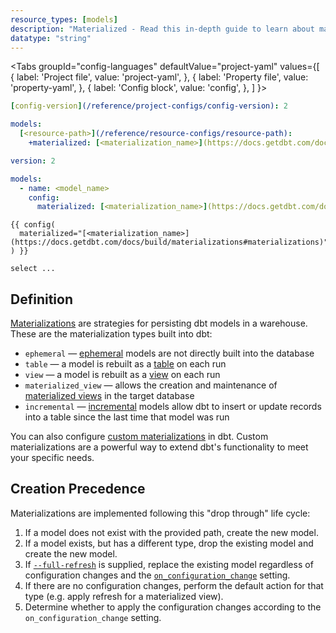 ```yaml
---
resource_types: [models]
description: "Materialized - Read this in-depth guide to learn about materializations in dbt."
datatype: "string"
---
```


<Tabs
  groupId="config-languages"
  defaultValue="project-yaml"
  values={[
    { label: 'Project file', value: 'project-yaml', },
    { label: 'Property file', value: 'property-yaml', },
    { label: 'Config block', value: 'config', },
  ]
}>


<TabItem value="project-yaml">

<File name='dbt_project.yml'>

```yaml
[config-version](/reference/project-configs/config-version): 2

models:
  [<resource-path>](/reference/resource-configs/resource-path):
    +materialized: [<materialization_name>](https://docs.getdbt.com/docs/build/materializations#materializations)
```

</File>

</TabItem>


<TabItem value="property-yaml">

<File name='models/properties.yml'>

```yaml
version: 2

models:
  - name: <model_name>
    config:
      materialized: [<materialization_name>](https://docs.getdbt.com/docs/build/materializations#materializations)

```

</File>

</TabItem>


<TabItem value="config">

<File name='models/<model_name>.sql'>

```jinja
{{ config(
  materialized="[<materialization_name>](https://docs.getdbt.com/docs/build/materializations#materializations)"
) }}

select ...
```

</File>

</TabItem>

</Tabs>

## Definition 

[Materializations](/docs/build/materializations#materializations) are strategies for persisting dbt models in a warehouse. These are the materialization types built into dbt:

- `ephemeral` &mdash; [ephemeral](/docs/build/materializations#ephemeral) models are not directly built into the database
- `table` &mdash; a model is rebuilt as a [table](/docs/build/materializations#table) on each run
- `view` &mdash; a model is rebuilt as a [view](/docs/build/materializations#view) on each run
- `materialized_view` &mdash; allows the creation and maintenance of [materialized views](/docs/build/materializations#materialized-view) in the target database
- `incremental` &mdash; [incremental](/docs/build/materializations#incremental) models allow dbt to insert or update records into a table since the last time that model was run

You can also configure [custom materializations](/guides/create-new-materializations?step=1) in dbt. Custom materializations are a powerful way to extend dbt's functionality to meet your specific needs.

## Creation Precedence
<!-- This text is copied from /reference/resource-configs/on_configuration_change.md -->
Materializations are implemented following this "drop through" life cycle:

1. If a model does not exist with the provided path, create the new model.
2. If a model exists, but has a different type, drop the existing model and create the new model.
3. If [`--full-refresh`](/reference/resource-configs/full_refresh) is supplied, replace the existing model regardless of configuration changes and the [`on_configuration_change`](/reference/resource-configs/on_configuration_change) setting.
4. If there are no configuration changes, perform the default action for that type (e.g. apply refresh for a materialized view).
5. Determine whether to apply the configuration changes according to the `on_configuration_change` setting.


